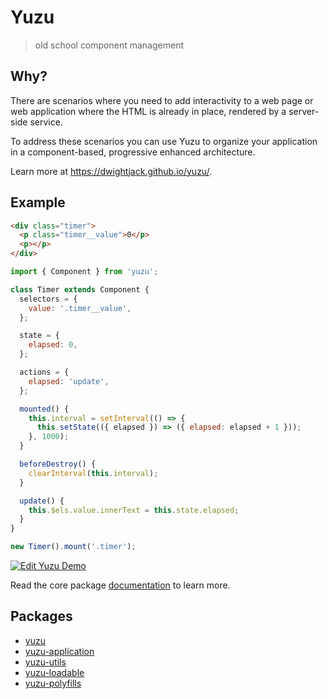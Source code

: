 # Yuzu

> old school component management

## Why?

There are scenarios where you need to add interactivity to a web page or web application where the HTML is already in place, rendered by a server-side service.

To address these scenarios you can use Yuzu to organize your application in a component-based, progressive enhanced architecture.

Learn more at https://dwightjack.github.io/yuzu/.

## Example

```html
<div class="timer">
  <p class="timer__value">0</p>
  <p></p>
</div>
```

```js
import { Component } from 'yuzu';

class Timer extends Component {
  selectors = {
    value: '.timer__value',
  };

  state = {
    elapsed: 0,
  };

  actions = {
    elapsed: 'update',
  };

  mounted() {
    this.interval = setInterval(() => {
      this.setState(({ elapsed }) => ({ elapsed: elapsed + 1 }));
    }, 1000);
  }

  beforeDestroy() {
    clearInterval(this.interval);
  }

  update() {
    this.$els.value.innerText = this.state.elapsed;
  }
}

new Timer().mount('.timer');
```

[![Edit Yuzu Demo](https://codesandbox.io/static/img/play-codesandbox.svg)](https://codesandbox.io/s/yuzu-demo-m1v2m?autoresize=1&fontsize=14&initialpath=%2Fexamples%2Ftimer%2Findex.html&view=preview)

Read the core package [documentation](https://dwightjack.github.io/yuzu/#/packages/yuzu/) to learn more.

## Packages

- [yuzu](packages/yuzu/)
- [yuzu-application](packages/yuzu-application/)
- [yuzu-utils](packages/yuzu-utils/)
- [yuzu-loadable](packages/yuzu-loadable/)
- [yuzu-polyfills](packages/yuzu-polyfills/)
